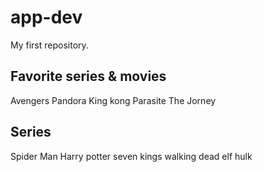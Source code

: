 # app-dev
My first repository.
## Favorite series & movies
Avengers
Pandora
King kong
Parasite
The Jorney
## Series
Spider Man
Harry potter
seven kings
walking dead
elf
hulk
